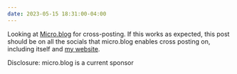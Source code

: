 ```yaml
---
date: 2023-05-15 18:31:00-04:00
---
```


Looking at [Micro.blog](https://micro.blog/kjaymiller) for cross-posting. If this works as expected, this post should be on all the socials that micro.blog enables cross posting on, including itself and [my website](https://kjaymiller).

Disclosure: micro.blog is a current sponsor
